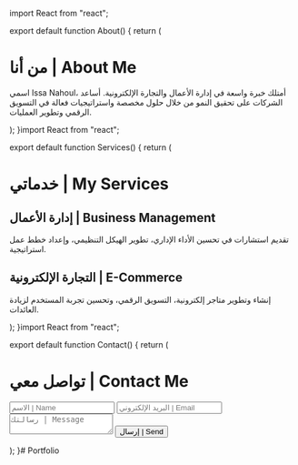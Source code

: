 import React from "react";

export default function About() {
  return (
    <div className="min-h-screen bg-white text-gray-900 p-6 md:p-12">
      <h1 className="text-3xl font-bold mb-4">من أنا | About Me</h1>
      <p>
        اسمي Issa Nahoul، أمتلك خبرة واسعة في إدارة الأعمال والتجارة الإلكترونية.
        أساعد الشركات على تحقيق النمو من خلال حلول مخصصة واستراتيجيات فعالة في التسويق الرقمي وتطوير العمليات.
      </p>
    </div>
  );
}import React from "react";

export default function Services() {
  return (
    <div className="min-h-screen bg-white text-gray-900 p-6 md:p-12">
      <h1 className="text-3xl font-bold mb-4">خدماتي | My Services</h1>
      <div className="space-y-6">
        <div>
          <h2 className="text-xl font-semibold">إدارة الأعمال | Business Management</h2>
          <p>
            تقديم استشارات في تحسين الأداء الإداري، تطوير الهيكل التنظيمي، وإعداد خطط عمل استراتيجية.
          </p>
        </div>
        <div>
          <h2 className="text-xl font-semibold">التجارة الإلكترونية | E-Commerce</h2>
          <p>
            إنشاء وتطوير متاجر إلكترونية، التسويق الرقمي، وتحسين تجربة المستخدم لزيادة العائدات.
          </p>
        </div>
      </div>
    </div>
  );
}import React from "react";

export default function Contact() {
  return (
    <div className="min-h-screen bg-white text-gray-900 p-6 md:p-12">
      <h1 className="text-3xl font-bold mb-4">تواصل معي | Contact Me</h1>
      <form className="grid gap-4 max-w-xl">
        <input type="text" placeholder="الاسم | Name" className="border rounded p-2" />
        <input type="email" placeholder="البريد الإلكتروني | Email" className="border rounded p-2" />
        <textarea rows={4} placeholder="رسالتك | Message" className="border rounded p-2"></textarea>
        <button type="submit" className="bg-blue-600 text-white py-2 px-4 rounded">إرسال | Send</button>
      </form>
    </div>
  );
}# Portfolio
